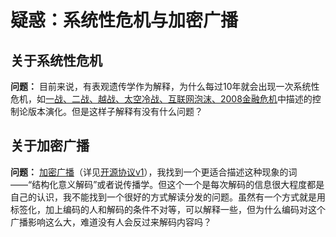 # 疑惑：系统性危机与加密广播

## 关于系统性危机

**问题：** 目前来说，有表观遗传学作为解释，为什么每过10年就会出现一次系统性危机，如[一战、二战、越战、太空冷战、互联网泡沫、2008金融危机](../../历史性/v1.md)中描述的控制论版本演化。但是这样子解释有没有什么问题？

## 关于加密广播

**问题：** [加密广播](../../历史性/v1.md)（详见[开源协议v1](../../介质/网络空间/开源协议/v1.md)），我找到一个更适合描述这种现象的词——“结构化意义解码”或者说传播学。但这个一个是每次解码的信息很大程度都是自己的认识，我不能找到一个很好的方式解读分发的问题。虽然有一个方式就是用标签化，加上编码的人和解码的条件不对等，可以解释一些，但为什么编码对这个广播影响这么大，难道没有人会反过来解码内容吗？
